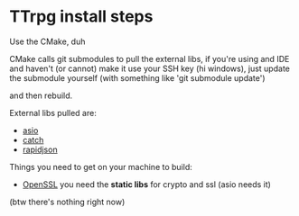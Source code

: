 TTrpg install steps
=

Use the CMake, duh

CMake calls git submodules to pull the external libs, if you're using and IDE
and haven't (or cannot) make it use your SSH key (hi windows), just update the submodule yourself (with something like
'git submodule update')

and then rebuild.

External libs pulled are:
* [asio](https://github.com/chriskohlhoff/asio/)
* [catch](https://github.com/catchorg/Catch2)
* [rapidjson](https://github.com/Tencent/rapidjson)

Things you need to get on your machine to build:
* [OpenSSL](https://github.com/openssl/openssl) you need the **static libs** for crypto and ssl (asio needs it)

(btw there's nothing right now)
